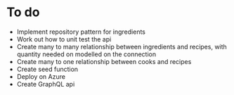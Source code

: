# To do

- Implement repository pattern for ingredients
- Work out how to unit test the api
- Create many to many relationship between ingredients and recipes, with quantity needed on modelled on the connection
- Create many to one relationship between cooks and recipes
- Create seed function
- Deploy on Azure
- Create GraphQL api
